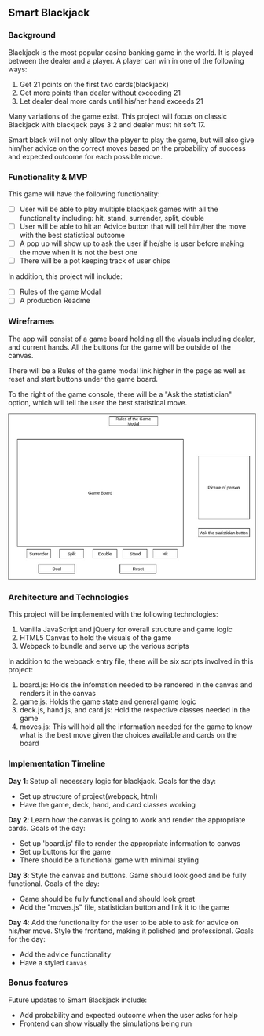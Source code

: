 ## Smart Blackjack

### Background

Blackjack is the most popular casino banking game in the world. It is
played between the dealer and a player. A player can
win in one of the following ways:

1) Get 21 points on the first two cards(blackjack)
2) Get more points than dealer without exceeding 21
3) Let dealer deal more cards until his/her hand exceeds 21

Many variations of the game exist. This project will focus on classic Blackjack
with blackjack pays 3:2 and dealer must hit soft 17.

Smart black will not only allow the player to play the game, but will also
give him/her advice on the correct moves based on the probability of success
and expected outcome for each possible move.

### Functionality & MVP

This game will have the following functionality:

- [ ] User will be able to play multiple blackjack games with all the
      functionality including: hit, stand, surrender, split, double
- [ ] User will be able to hit an Advice button that will tell him/her
      the move with the best statistical outcome
- [ ] A pop up will show up to ask the user if he/she is user before
      making the move when it is not the best one
- [ ] There will be a pot keeping track of user chips

In addition, this project will include:

- [ ] Rules of the game Modal
- [ ] A production Readme

### Wireframes

The app will consist of a game board holding all the visuals including dealer,
and current hands. All the buttons for the game will be outside of the canvas.

There will be a Rules of the game modal link higher in the page as well as
reset and start buttons under the game board.

To the right of the game console, there will be a "Ask the statistician"
option, which will tell the user the best statistical move.

![wireframes](images/wireframe.jpg)

### Architecture and Technologies

This project will be implemented with the following technologies:

1) Vanilla JavaScript and jQuery for overall structure and game logic
2) HTML5 Canvas to hold the visuals of the game
2) Webpack to bundle and serve up the various scripts

In addition to the webpack entry file, there will be six scripts involved in this project:

1) board.js: Holds the infomation needed to be rendered in the canvas and renders it in the canvas
2) game.js: Holds the game state and general game logic
3) deck.js, hand.js, and card.js: Hold the respective classes needed in the game
4) moves.js: This will hold all the information needed for the game to know what is the best move
  given the choices available and cards on the board

### Implementation Timeline

**Day 1**: Setup all necessary logic for blackjack.  Goals for the day:

  - Set up structure of project(webpack, html)
  - Have the game, deck, hand, and card classes working

**Day 2**: Learn how the canvas is going to work and render the appropriate cards. Goals of the day:

  - Set up 'board.js' file to render the appropriate information to canvas
  - Set up buttons for the game
  - There should be a functional game with minimal styling

**Day 3**: Style the canvas and buttons. Game should look good and be fully functional. Goals of the day:

  - Game should be fully functional and should look great
  - Add the "moves.js" file, statistician button and link it to the game

**Day 4**: Add the functionality for the user to be able to ask for advice on his/her move. Style the frontend, making it polished and professional.  Goals for the day:

  - Add the advice functionality
  - Have a styled `Canvas`

### Bonus features

Future updates to Smart Blackjack include:

  - Add probability and expected outcome when the user asks for help
  - Frontend can show visually the simulations being run
